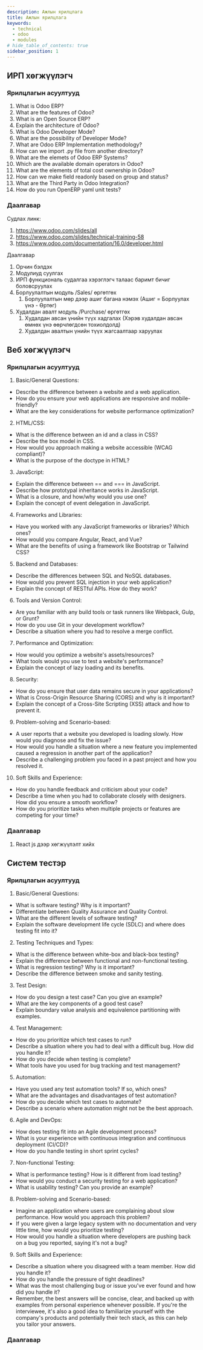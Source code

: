 ```yaml
---
description: Ажлын ярилцлага
title: Ажлын ярилцлага
keywords:
  - technical
  - odoo
  - modules
# hide_table_of_contents: true
sidebar_position: 1
---
```


## ИРП хөгжүүлэгч

### Ярилцлагын асуултууд

1. What is Odoo ERP?
2. What are the features of Odoo?
3. What is an Open Source ERP?
4. Explain the architecture of Odoo?
5. What is Odoo Developer Mode?
6. What are the possibility of Developer Mode?
7. What are Odoo ERP Implementation methodology?
8. How can we import .py file from another directory?
9. What are the elemets of Odoo ERP Systems?
10. Which are the available domain operators in Odoo?
11. What are the elements of total cost ownership in Odoo?
12. How can we make field readonly based on group and status?
13. What are the Third Party in Odoo Integration?
14. How do you run OpenERP yaml unit tests?

### Даалгавар

Судлах линк:

1. https://www.odoo.com/slides/all
2. https://www.odoo.com/slides/technical-training-58
3. https://www.odoo.com/documentation/16.0/developer.html

Даалгавар

1. Орчин бэлдэх
2. Модулиуд суулгах
3. ИРП функциональ судалгаа хэрэглэгч талаас баримт бичиг боловсруулах
4. Борлуулалтын модуль /Sales/ өргөтгөх
   1. Борлуулалтын мөр дээр ашиг багана нэмэх (Ашиг = Борлуулах үнэ - Өртөг)
5. Худалдан авалт модуль /Purchase/ өргөтгөх
   1. Худалдан авсан үнийн түүх хадгалах (Хэрэв худалдан авсан өмнөх үнэ өөрчлөгдсөн тохиолдолд)
   2. Худалдан авалтын үнийн түүх жагсаалтаар харуулах

## Веб хөгжүүлэгч

### Ярилцлагын асуултууд

1. Basic/General Questions:

- Describe the difference between a website and a web application.
- How do you ensure your web applications are responsive and mobile-friendly?
- What are the key considerations for website performance optimization?

2. HTML/CSS:

- What is the difference between an id and a class in CSS?
- Describe the box model in CSS.
- How would you approach making a website accessible (WCAG compliant)?
- What is the purpose of the doctype in HTML?

3. JavaScript:

- Explain the difference between == and === in JavaScript.
- Describe how prototypal inheritance works in JavaScript.
- What is a closure, and how/why would you use one?
- Explain the concept of event delegation in JavaScript.

4. Frameworks and Libraries:

- Have you worked with any JavaScript frameworks or libraries? Which ones?
- How would you compare Angular, React, and Vue?
- What are the benefits of using a framework like Bootstrap or Tailwind CSS?

5. Backend and Databases:

- Describe the differences between SQL and NoSQL databases.
- How would you prevent SQL injection in your web application?
- Explain the concept of RESTful APIs. How do they work?

6. Tools and Version Control:

- Are you familiar with any build tools or task runners like Webpack, Gulp, or Grunt?
- How do you use Git in your development workflow?
- Describe a situation where you had to resolve a merge conflict.

7. Performance and Optimization:

- How would you optimize a website's assets/resources?
- What tools would you use to test a website's performance?
- Explain the concept of lazy loading and its benefits.

8. Security:

- How do you ensure that user data remains secure in your applications?
- What is Cross-Origin Resource Sharing (CORS) and why is it important?
- Explain the concept of a Cross-Site Scripting (XSS) attack and how to prevent it.

9. Problem-solving and Scenario-based:

- A user reports that a website you developed is loading slowly. How would you diagnose and fix the issue?
- How would you handle a situation where a new feature you implemented caused a regression in another part of the application?
- Describe a challenging problem you faced in a past project and how you resolved it.

10. Soft Skills and Experience:

- How do you handle feedback and criticism about your code?
- Describe a time when you had to collaborate closely with designers. How did you ensure a smooth workflow?
- How do you prioritize tasks when multiple projects or features are competing for your time?

### Даалгавар

1. React js дээр хөгжүүлэлт хийх

## Систем тестэр

### Ярилцлагын асуултууд

1. Basic/General Questions:

- What is software testing? Why is it important?
- Differentiate between Quality Assurance and Quality Control.
- What are the different levels of software testing?
- Explain the software development life cycle (SDLC) and where does testing fit into it?

2. Testing Techniques and Types:

- What is the difference between white-box and black-box testing?
- Explain the difference between functional and non-functional testing.
- What is regression testing? Why is it important?
- Describe the difference between smoke and sanity testing.

3. Test Design:

- How do you design a test case? Can you give an example?
- What are the key components of a good test case?
- Explain boundary value analysis and equivalence partitioning with examples.

4. Test Management:

- How do you prioritize which test cases to run?
- Describe a situation where you had to deal with a difficult bug. How did you handle it?
- How do you decide when testing is complete?
- What tools have you used for bug tracking and test management?

5. Automation:

- Have you used any test automation tools? If so, which ones?
- What are the advantages and disadvantages of test automation?
- How do you decide which test cases to automate?
- Describe a scenario where automation might not be the best approach.

6. Agile and DevOps:

- How does testing fit into an Agile development process?
- What is your experience with continuous integration and continuous deployment (CI/CD)?
- How do you handle testing in short sprint cycles?

7. Non-functional Testing:

- What is performance testing? How is it different from load testing?
- How would you conduct a security testing for a web application?
- What is usability testing? Can you provide an example?

8. Problem-solving and Scenario-based:

- Imagine an application where users are complaining about slow performance. How would you approach this problem?
- If you were given a large legacy system with no documentation and very little time, how would you prioritize testing?
- How would you handle a situation where developers are pushing back on a bug you reported, saying it's not a bug?

9. Soft Skills and Experience:

- Describe a situation where you disagreed with a team member. How did you handle it?
- How do you handle the pressure of tight deadlines?
- What was the most challenging bug or issue you've ever found and how did you handle it?
- Remember, the best answers will be concise, clear, and backed up with examples from personal experience whenever possible. If you're the interviewee, it's also a good idea to familiarize yourself with the company's products and potentially their tech stack, as this can help you tailor your answers.

### Даалгавар
